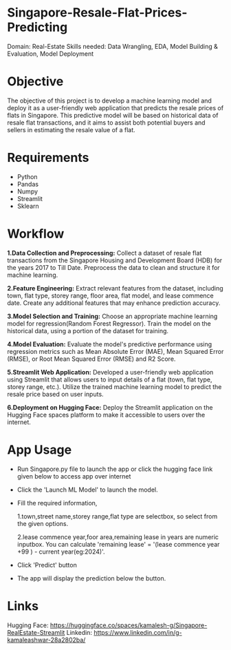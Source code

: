 # Singapore-Resale-Flat-Prices-Predicting
Domain: Real-Estate
Skills needed: Data Wrangling, EDA, Model Building & Evaluation, Model Deployment

# Objective
  The objective of this project is to develop a machine learning model and deploy it as a user-friendly web application that predicts the resale prices of flats in Singapore. This predictive model will be based on historical data of resale flat transactions, and it aims to assist both potential buyers and sellers in estimating the resale value of a flat. 

# Requirements
* Python
* Pandas
* Numpy
* Streamlit
* Sklearn
# Workflow
**1.Data Collection and Preprocessing:** 
  Collect a dataset of resale flat transactions from the Singapore Housing and Development Board (HDB) for the years 2017 to Till Date. Preprocess the data to clean and structure it for machine learning.
  
**2.Feature Engineering:**
  Extract relevant features from the dataset, including town, flat type, storey range, floor area, flat model, and lease commence date. Create any additional features that may enhance prediction accuracy.
  
**3.Model Selection and Training:**
  Choose an appropriate machine learning model for regression(Random Forest Regressor). Train the model on the historical data, using a portion of the dataset for training.
  
**4.Model Evaluation:**
  Evaluate the model's predictive performance using regression metrics such as Mean Absolute Error (MAE), Mean Squared Error (RMSE), or Root Mean Squared Error (RMSE) and R2 Score.
  
**5.Streamlit Web Application:**
  Developed a user-friendly web application using Streamlit that allows users to input details of a flat (town, flat type, storey range, etc.). Utilize the trained machine learning model to predict the resale price based on user inputs.
  
**6.Deployment on Hugging Face:**
  Deploy the Streamlit application on the Hugging Face spaces platform to make it accessible to users over the internet.
  
# App Usage
* Run Singapore.py file to launch the app or click the hugging face link given below to access app over internet
* Click the 'Launch ML Model' to launch the model.
* Fill the required information,
  
    1.town,street name,storey range,flat type are selectbox, so select from the given options.
  
    2.lease commence year,foor area,remaining lease in years are numeric inputbox. You can calculate 'remaining lease' = '(lease commence       year +99 ) - current year(eg:2024)'.
  
* Click 'Predict' button
  
* The app will display the prediction below the button.
  
# Links
Hugging Face: https://huggingface.co/spaces/kamalesh-g/Singapore-RealEstate-Streamlit
Linkedin: https://www.linkedin.com/in/g-kamaleashwar-28a2802ba/
 

